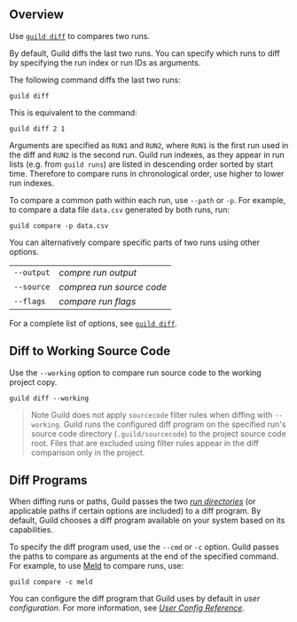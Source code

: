 <!-- -*- eval:(visual-line-mode 1) -*- -->

<div data-theme-toc="true"></div>
<div data-guild-docs="true"></div>

## Overview

Use [`guild diff`](/commands/diff) to compares two runs.

By default, Guild diffs the last two runs. You can specify which runs to diff by specifying the run index or run IDs as arguments.

The following command diffs the last two runs:

``` command
guild diff
```

This is equivalent to the command:

``` command
guild diff 2 1
```

Arguments are specified as `RUN1` and `RUN2`, where `RUN1` is the first run used in the diff and `RUN2` is the second run. Guild run indexes, as they appear in run lists (e.g. from `guild runs`) are listed in descending order sorted by start time. Therefore to compare runs in chronological order, use higher to lower run indexes.

To compare a common path within each run, use `--path` or `-p`. For example, to compare a data file `data.csv` generated by both runs, run:

``` command
guild compare -p data.csv
```

You can alternatively compare specific parts of two runs using other options.

<div data-guild-class="terms">

|            |                       |
|------------|-----------------------|
| `--output` | *compre run output*      |
| `--source` | *comprea run source code* |
| `--flags`  | *compare run flags*       |

</div>

For a complete list of options, see [`guild diff`](/commands/diff).

## Diff to Working Source Code

Use the `--working` option to compare run source code to the working project copy.

``` command
guild diff --working
```

> <span data-guild-class="callout note">Note</span> Guild does not apply `sourcecode` filter rules when diffing with `--working`. Guild runs the configured diff program on the specified run's source code directory (`.guild/sourcecode`) to the project source code root. Files that are excluded using filter rules appear in the diff comparison only in the project.

## Diff Programs

When diffing runs or paths, Guild passes the two [*run directories*](/docs/runs#run-dir) (or applicable paths if certain options are included) to a diff program. By default, Guild chooses a diff program available on your system based on its capabilities.

To specify the diff program used, use the `--cmd` or `-c` option. Guild passes the paths to compare as arguments at the end of the specified command. For example, to use [Meld](https://meldmerge.org/) to compare runs, use:

``` command
guild compare -c meld
```

You can configure the diff program that Guild uses by default in *user configuration*. For more information, see [*User Config Reference*](/reference/user-config#diff).
